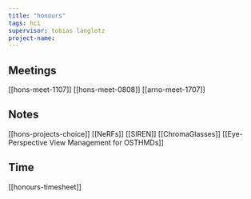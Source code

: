 ```yaml
---
title: "honours"
tags: hci
supervisor: tobias langlotz
project-name:
---
```


## Meetings
[[hons-meet-1107]]
[[hons-meet-0808]]
[[arno-meet-1707]]

## Notes
[[hons-projects-choice]]
[[NeRFs]]
[[SIREN]]
[[ChromaGlasses]]
[[Eye-Perspective View Management for OSTHMDs]]


## Time
[[honours-timesheet]]